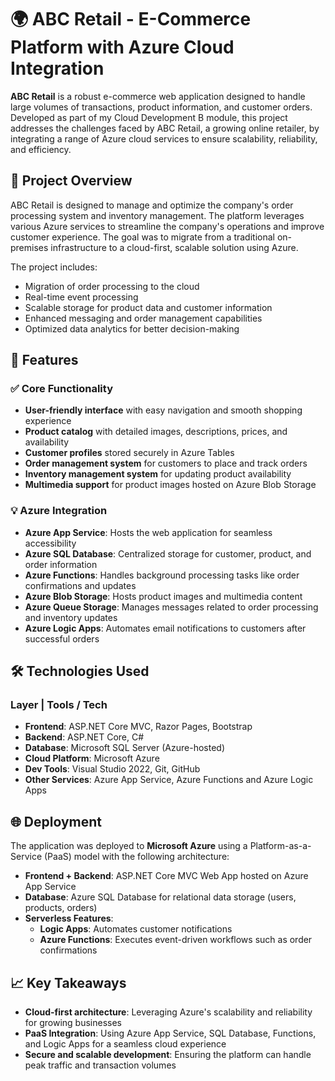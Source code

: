 # 🌍 ABC Retail - E-Commerce Platform with Azure Cloud Integration

**ABC Retail** is a robust e-commerce web application designed to handle large volumes of transactions, product information, and customer orders. Developed as part of my Cloud Development B module, this project addresses the challenges faced by ABC Retail, a growing online retailer, by integrating a range of Azure cloud services to ensure scalability, reliability, and efficiency.

## 🚀 Project Overview
ABC Retail is designed to manage and optimize the company's order processing system and inventory management. The platform leverages various Azure services to streamline the company's operations and improve customer experience. The goal was to migrate from a traditional on-premises infrastructure to a cloud-first, scalable solution using Azure.

The project includes:
- Migration of order processing to the cloud
- Real-time event processing
- Scalable storage for product data and customer information
- Enhanced messaging and order management capabilities
- Optimized data analytics for better decision-making

## 🧩 Features
### ✅ Core Functionality
- **User-friendly interface** with easy navigation and smooth shopping experience
- **Product catalog** with detailed images, descriptions, prices, and availability
- **Customer profiles** stored securely in Azure Tables
- **Order management system** for customers to place and track orders
- **Inventory management system** for updating product availability
- **Multimedia support** for product images hosted on Azure Blob Storage

### 💡 Azure Integration
- **Azure App Service**: Hosts the web application for seamless accessibility
- **Azure SQL Database**: Centralized storage for customer, product, and order information
- **Azure Functions**: Handles background processing tasks like order confirmations and updates
- **Azure Blob Storage**: Hosts product images and multimedia content
- **Azure Queue Storage**: Manages messages related to order processing and inventory updates
- **Azure Logic Apps**: Automates email notifications to customers after successful orders

## 🛠️ Technologies Used
### Layer | Tools / Tech
- **Frontend**: ASP.NET Core MVC, Razor Pages, Bootstrap
- **Backend**: ASP.NET Core, C#
- **Database**: Microsoft SQL Server (Azure-hosted)
- **Cloud Platform**: Microsoft Azure
- **Dev Tools**: Visual Studio 2022, Git, GitHub
- **Other Services**: Azure App Service, Azure Functions and Azure Logic Apps

## 🌐 Deployment
The application was deployed to **Microsoft Azure** using a Platform-as-a-Service (PaaS) model with the following architecture:

- **Frontend + Backend**: ASP.NET Core MVC Web App hosted on Azure App Service
- **Database**: Azure SQL Database for relational data storage (users, products, orders)
- **Serverless Features**:
  - **Logic Apps**: Automates customer notifications
  - **Azure Functions**: Executes event-driven workflows such as order confirmations

## 📈 Key Takeaways
- **Cloud-first architecture**: Leveraging Azure's scalability and reliability for growing businesses
- **PaaS Integration**: Using Azure App Service, SQL Database, Functions, and Logic Apps for a seamless cloud experience
- **Secure and scalable development**: Ensuring the platform can handle peak traffic and transaction volumes

